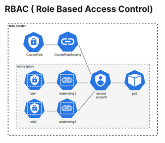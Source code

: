 # RBAC ( Role Based Access Control)

![RBAC](https://github.com/herrry107/Kubernetes/blob/main/images/RBAC.png)


